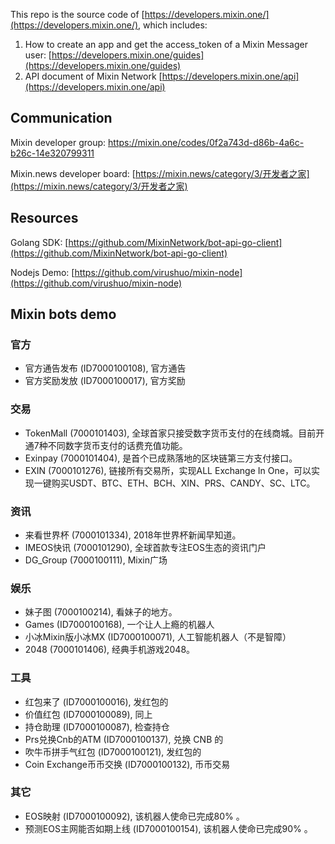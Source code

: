This repo is the source code of [https://developers.mixin.one/](https://developers.mixin.one/), which includes:

1. How to create an app and get the access_token of a Mixin Messager user: [https://developers.mixin.one/guides](https://developers.mixin.one/guides)
2. API document of Mixin Network [https://developers.mixin.one/api](https://developers.mixin.one/api)

## Communication

Mixin developer group: https://mixin.one/codes/0f2a743d-d86b-4a6c-b26c-14e320799311

Mixin.news developer board: [https://mixin.news/category/3/开发者之家](https://mixin.news/category/3/开发者之家)

## Resources

Golang SDK: [https://github.com/MixinNetwork/bot-api-go-client](https://github.com/MixinNetwork/bot-api-go-client)

Nodejs Demo: [https://github.com/virushuo/mixin-node](https://github.com/virushuo/mixin-node)

## Mixin bots demo

### 官方

- 官方通告发布 (ID7000100108), 官方通告
- 官方奖励发放 (ID7000100017), 官方奖励

### 交易

- TokenMall (7000101403), 全球首家只接受数字货币支付的在线商城。目前开通7种不同数字货币支付的话费充值功能。
- Exinpay (7000101404), 是首个已成熟落地的区块链第三方支付接口。
- EXIN (7000101276), 链接所有交易所，实现ALL Exchange In One，可以实现一键购买USDT、BTC、ETH、BCH、XIN、PRS、CANDY、SC、LTC。

### 资讯

- 来看世界杯 (7000101334), 2018年世界杯新闻早知道。
- IMEOS快讯 (7000101290), 全球首款专注EOS生态的资讯门户
- DG_Group (7000100111), Mixin广场

### 娱乐

- 妹子图 (7000100214), 看妹子的地方。
- Games (ID7000100168), 一个让人上瘾的机器人
- 小冰Mixin版小冰MX (ID7000100071), 人工智能机器人（不是智障）
- 2048 (7000101406), 经典手机游戏2048。


### 工具

- 红包来了 (ID7000100016), 发红包的
- 价值红包 (ID7000100089), 同上
- 持仓助理 (ID7000100087), 检查持仓
- Prs兑换Cnb的ATM (ID7000100137), 兑换 CNB 的
- 吹牛币拼手气红包 (ID7000100121), 发红包的
- Coin Exchange币币交换 (ID7000100132), 币币交易

### 其它
- EOS映射 (ID7000100092), 该机器人使命已完成80% 。
- 预测EOS主网能否如期上线 (ID7000100154), 该机器人使命已完成90% 。
